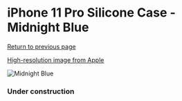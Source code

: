# iPhone 11 Pro Silicone Case - Midnight Blue

[Return to previous page](/iphone_11)

[High-resolution image from Apple](https://store.storeimages.cdn-apple.com/8756/as-images.apple.com/is/MWYJ2?wid=4500&hei=4500&fmt=png)

<div style="width: 384px"><img src="/everypreview/MWYJ2.png" alt="Midnight Blue"></div>

### Under construction
